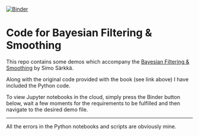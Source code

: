 [![Binder](https://mybinder.org/badge_logo.svg)](https://mybinder.org/v2/gh/sursu/Bayesian-Filtering/master)

# Code for Bayesian Filtering & Smoothing

This repo contains some demos which accompany the [Bayesian Filtering & Smoothing](https://www.cambridge.org/sarkka) by Simo Särkkä.

Along with the original code provided with the book (see link above) I have included the Python code.

To view Jupyter notebooks in the cloud, simply press the Binder button below, wait a few moments for the requirements to be fulfilled and then navigate to the desired demo file.

---
All the errors in the Python notebooks and scripts are obviously mine.
